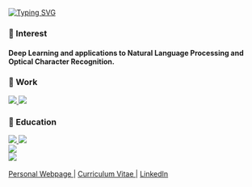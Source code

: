 
<!--
**phuongnt197/phuongnt197** is a ✨ _special_ ✨ repository because its `README.md` (this file) appears on your GitHub profile.

Here are some ideas to get you started:

- 🔭 I’m currently working on ...
- 🌱 I’m currently learning ...
- 👯 I’m looking to collaborate on ...
- 🤔 I’m looking for help with ...
- 💬 Ask me about ...
- 📫 How to reach me: ...
- 😄 Pronouns: ...
- ⚡ Fun fact: ...
-->
[![Typing SVG](https://readme-typing-svg.herokuapp.com?font=Fira+Code&duration=3000&pause=1000&random=false&width=435&lines=Thu+Phuong+Nguyen;Computer+Science+Student;Natural+Language+Processing;AI%2F+Deep+Learning)](https://git.io/typing-svg)

### 🌱 Interest

#### Deep Learning and applications to Natural Language Processing and Optical Character Recognition.

### 🔭 Work

<a href="https://sites.google.com/view/mvllab">
<img src="https://img.shields.io/badge/ Interactive Multimodal Machine Learning lab Graduate Student @ UNIST (2024 ~ 2026)-EADBC6?style=for-the-badge"/>  
</a>

<a href="https://mijungk.github.io/starlab/">
<img src="https://img.shields.io/badge/ STAR LAB Research Intern @ UNIST (2023 ~ 2024)-EADBC6?style=for-the-badge"/>  
</a>


### 🏫 Education  

<a href="https://www.unist.ac.kr">
  <img src="https://img.shields.io/badge/M.Sc. Computer Science and Engineering (2024~2026) - UNIST-001c54?style=for-the-badge"/>  
<img src="https://img.shields.io/badge/B.Sc. Computer Science and Engineering and Industrial Engineering (2020~2024) - UNIST-001c54?style=for-the-badge"/>  
</a>
<br>
<a href="https://admg-intl.unist.ac.kr/study-at-unist/scholarships/">
<img src="https://img.shields.io/badge/ UNIST Korean Government Scholarship Recipient -002C5F?style=for-the-badge&logo=&logoColor=white"/>  
</a>
<br>
<a href="https://admu-intl.unist.ac.kr/info/scholarships/">
<img src="https://img.shields.io/badge/ UNIST Global Dream Scholarship Recipient -002C5F?style=for-the-badge&logo=&logoColor=white"/>  
</a>
<br>
<br>
<a href="https://phuongnt197.github.io/">
  Personal Webpage
</a>
|
<a href="https://drive.google.com/file/d/1oZJoY42kw6DGVzoBUdbnr9-fN9Bwkd6B/view?usp=sharing">
  Curriculum Vitae
</a>
|
<a href="http://linkedin.com/in/phuongnt197/">
  LinkedIn
</a>
